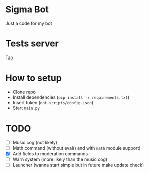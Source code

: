 # Sigma Bot

Just a code for my bot

# Tests server

[Tap](https://discord.gg/CGpe2uTdze)

# How to setup

- Clone repo
- Install dependencies (`pip install -r requirements.txt`)
- Insert token (`not-scripts/config.json`)
- Start `main.py`

# TODO

- [ ] Music cog (not likely)
- [ ] Math command (without eval() and with `math` module support)
- [x] Add fields to moderation commands
- [ ] Warn system (more likely than the music cog)
- [ ] Launcher (wanna start simple but in future make update check)
